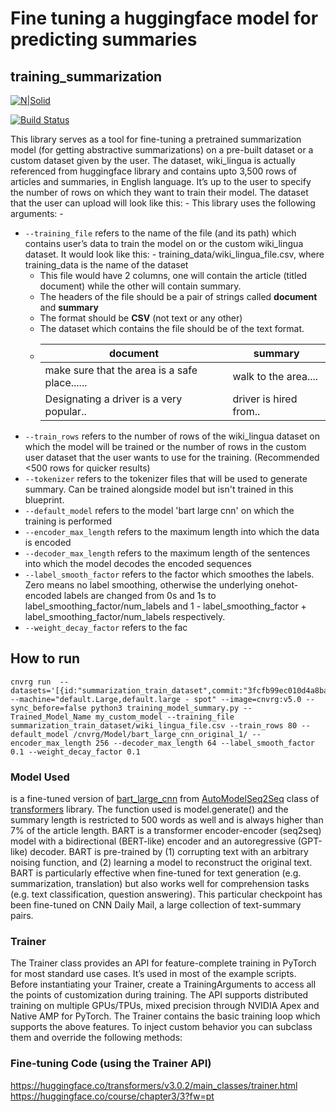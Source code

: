 # Fine tuning a huggingface model for predicting summaries
## training_summarization

[![N|Solid](https://cldup.com/dTxpPi9lDf.thumb.png)](https://nodesource.com/products/nsolid)

[![Build Status](https://travis-ci.org/joemccann/dillinger.svg?branch=master)](https://travis-ci.org/joemccann/dillinger)

This library serves as a tool for fine-tuning a pretrained summarization model (for getting abstractive summarizations) on a pre-built dataset or a custom dataset given by the user. The dataset, wiki_lingua is actually referenced from huggingface library and contains upto 3,500 rows of articles and summaries, in English language. It’s up to the user to specify the number of rows on which they want to train their model. The dataset that the user can upload will look like this: -
This library uses the following arguments: -

- `--training_file` refers to the name of the file (and its path) which contains user’s data to train the model on or the custom wiki_lingua dataset. It would look like this: - training_data/wiki_lingua_file.csv, where training_data is the name of the dataset
   - This file would have 2 columns, one will contain the article (titled document) while the other will contain summary.
   - The headers of the file should be a pair of strings called **document** and **summary**
   - The format should be **CSV** (not text or any other)
   - The dataset which contains the file should be of the text format.
   -    |document   |summary
        |---|---
        |make sure that the area is a safe place......   |walk to the area....   
        |Designating a driver is a very popular..|driver is hired from..
 - `--train_rows` refers to the number of rows of the wiki_lingua dataset on which the model will be trained or the number of rows in the custom user dataset that the user wants to use for the training. (Recommended <500 rows for quicker results)
 - `--tokenizer` refers to the tokenizer files that will be used to generate summary. Can be trained alongside model but isn't trained in this blueprint.
 - `--default_model` refers to the model 'bart large cnn' on which the training is performed
 - `--encoder_max_length` refers to the maximum length into which the data is encoded
 - `--decoder_max_length` refers to the maximum length of the sentences into which the model decodes the encoded sequences
 - `--label_smooth_factor` refers to the factor which smoothes the labels. Zero means no label smoothing, otherwise the underlying onehot-encoded labels are changed from 0s and 1s to label_smoothing_factor/num_labels and 1 - label_smoothing_factor + label_smoothing_factor/num_labels respectively.
 - `--weight_decay_factor` refers to the fac
 
## How to run

```
cnvrg run  --datasets='[{id:"summarization_train_dataset",commit:"3fcfb99ec010d4a8ba364f43169465d91ca39ada"}]' --machine="default.Large,default.large - spot" --image=cnvrg:v5.0 --sync_before=false python3 training_model_summary.py --Trained_Model_Name my_custom_model --training_file summarization_train_dataset/wiki_lingua_file.csv --train_rows 80 --default_model /cnvrg/Model/bart_large_cnn_original_1/ --encoder_max_length 256 --decoder_max_length 64 --label_smooth_factor 0.1 --weight_decay_factor 0.1
```

### Model Used
is a fine-tuned version of [bart_large_cnn](https://huggingface.co/facebook/bart-large-cnn) from [AutoModelSeq2Seq](https://huggingface.co/transformers/model_doc/encoderdecoder.html) class of [transformers](https://huggingface.co/transformers/) library. The function used is model.generate() and the summary length is restricted to 500 words as well and is always higher than 7% of the article length.
BART is a transformer encoder-encoder (seq2seq) model with a bidirectional (BERT-like) encoder and an autoregressive (GPT-like) decoder. BART is pre-trained by (1) corrupting text with an arbitrary noising function, and (2) learning a model to reconstruct the original text.
BART is particularly effective when fine-tuned for text generation (e.g. summarization, translation) but also works well for comprehension tasks (e.g. text classification, question answering). This particular checkpoint has been fine-tuned on CNN Daily Mail, a large collection of text-summary pairs.
### Trainer
The Trainer class provides an API for feature-complete training in PyTorch for most standard use cases. It’s used in most of the example scripts.
Before instantiating your Trainer, create a TrainingArguments to access all the points of customization during training.
The API supports distributed training on multiple GPUs/TPUs, mixed precision through NVIDIA Apex and Native AMP for PyTorch.
The Trainer contains the basic training loop which supports the above features. To inject custom behavior you can subclass them and override the following methods:
### Fine-tuning Code (using the Trainer API)
https://huggingface.co/transformers/v3.0.2/main_classes/trainer.html
https://huggingface.co/course/chapter3/3?fw=pt